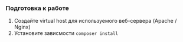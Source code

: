 ### Подготовка к работе

1. Создайте virtual host для используемого веб-сервера (Apache / Nginx)
2. Установите зависмости `composer install`
